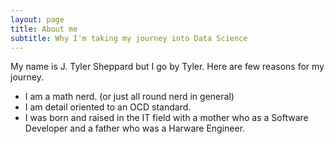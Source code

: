 ```yaml
---
layout: page
title: About me
subtitle: Why I'm taking my journey into Data Science
---
```


My name is J. Tyler Sheppard but I go by Tyler. Here are few reasons for my journey.

- I am a math nerd. (or just all round nerd in general)
- I am detail oriented to an OCD standard.
- I was born and raised in the IT field with a mother who as a Software Developer and a father who was a Harware Engineer.


